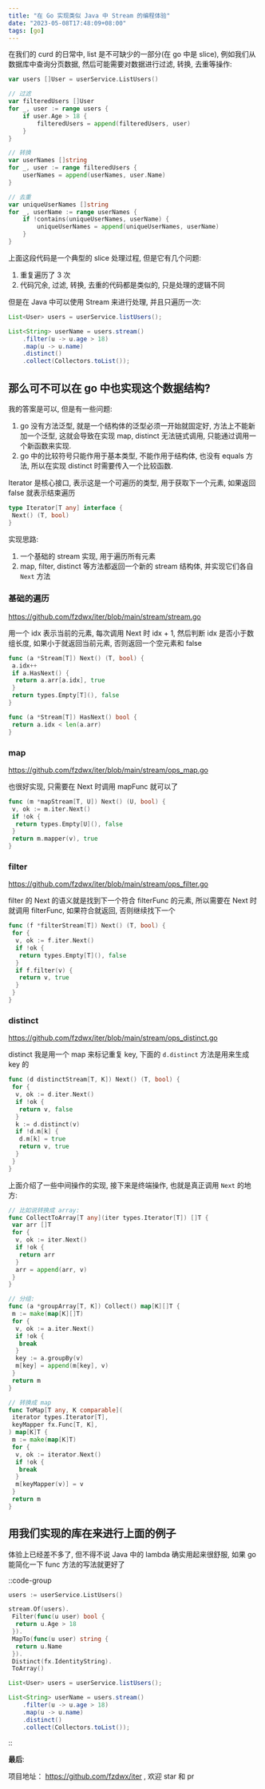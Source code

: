 ```yaml
---
title: "在 Go 实现类似 Java 中 Stream 的编程体验"
date: "2023-05-08T17:48:09+08:00"
tags: [go]
---
```


在我们的 curd 的日常中, list 是不可缺少的一部分(在 go 中是 slice), 例如我们从数据库中查询分页数据, 然后可能需要对数据进行过滤, 转换, 去重等操作: 

```go
var users []User = userService.ListUsers()

// 过滤
var filteredUsers []User
for _, user := range users {
    if user.Age > 18 {
        filteredUsers = append(filteredUsers, user)
    }
}

// 转换
var userNames []string
for _, user := range filteredUsers {
    userNames = append(userNames, user.Name)
}

// 去重
var uniqueUserNames []string
for _, userName := range userNames {
    if !contains(uniqueUserNames, userName) {
        uniqueUserNames = append(uniqueUserNames, userName)
    }
}
```

上面这段代码是一个典型的 slice 处理过程, 但是它有几个问题:

1. 重复遍历了 3 次
2. 代码冗余, 过滤, 转换, 去重的代码都是类似的, 只是处理的逻辑不同

但是在 Java 中可以使用 Stream 来进行处理, 并且只遍历一次:

```java
List<User> users = userService.listUsers();

List<String> userName = users.stream()
    .filter(u -> u.age > 18)
    .map(u -> u.name)
    .distinct()
    .collect(Collectors.toList());
```

## 那么可不可以在 go 中也实现这个数据结构?

我的答案是可以, 但是有一些问题:

1. go 没有方法泛型, 就是一个结构体的泛型必须一开始就固定好, 方法上不能新加一个泛型,
这就会导致在实现 map, distinct 无法链式调用, 只能通过调用一个新函数来实现.
2. go 中的比较符号只能作用于基本类型, 不能作用于结构体, 也没有 equals 方法, 所以在实现 distinct 时需要传入一个比较函数.

Iterator 是核心接口, 表示这是一个可遍历的类型, 用于获取下一个元素, 如果返回 false 就表示结束遍历

```go
type Iterator[T any] interface {
 Next() (T, bool)
}
```

实现思路:

1. 一个基础的 stream 实现, 用于遍历所有元素
2. map, filter, distinct 等方法都返回一个新的 stream 结构体, 并实现它们各自 `Next` 方法

### 基础的遍历

https://github.com/fzdwx/iter/blob/main/stream/stream.go

用一个 idx 表示当前的元素, 每次调用 Next 时 idx + 1, 然后判断 idx 是否小于数组长度, 如果小于就返回当前元素, 否则返回一个空元素和 false

```go
func (a *Stream[T]) Next() (T, bool) {
 a.idx++
 if a.HasNext() {
  return a.arr[a.idx], true
 }
 return types.Empty[T](), false
}

func (a *Stream[T]) HasNext() bool {
 return a.idx < len(a.arr)
}
```

### map

https://github.com/fzdwx/iter/blob/main/stream/ops_map.go

也很好实现, 只需要在 Next 时调用 mapFunc 就可以了

```go
func (m *mapStream[T, U]) Next() (U, bool) {
 v, ok := m.iter.Next()
 if !ok {
  return types.Empty[U](), false
 }
 return m.mapper(v), true
}
```

### filter

https://github.com/fzdwx/iter/blob/main/stream/ops_filter.go

filter 的 Next 的语义就是找到下一个符合 filterFunc 的元素, 所以需要在 Next 时就调用 filterFunc, 如果符合就返回, 否则继续找下一个

```go
func (f *filterStream[T]) Next() (T, bool) {
 for {
  v, ok := f.iter.Next()
  if !ok {
   return types.Empty[T](), false
  }
  if f.filter(v) {
   return v, true
  }
 }
}
```

### distinct

https://github.com/fzdwx/iter/blob/main/stream/ops_distinct.go

distinct 我是用一个 map 来标记重复 key, 下面的 `d.distinct` 方法是用来生成 key 的

```go
func (d distinctStream[T, K]) Next() (T, bool) {
 for {
  v, ok := d.iter.Next()
  if !ok {
   return v, false
  }
  k := d.distinct(v)
  if !d.m[k] {
   d.m[k] = true
   return v, true
  }
 }
}
```

上面介绍了一些中间操作的实现, 接下来是终端操作, 也就是真正调用 `Next` 的地方:

```go
// 比如说转换成 array:
func CollectToArray[T any](iter types.Iterator[T]) []T {
 var arr []T
 for {
  v, ok := iter.Next()
  if !ok {
   return arr
  }
  arr = append(arr, v)
 }
}

// 分组:
func (a *groupArray[T, K]) Collect() map[K][]T {
 m := make(map[K][]T)
 for {
  v, ok := a.iter.Next()
  if !ok {
   break
  }
  key := a.groupBy(v)
  m[key] = append(m[key], v)
 }
 return m
}

// 转换成 map
func ToMap[T any, K comparable](
 iterator types.Iterator[T],
 keyMapper fx.Func[T, K],
) map[K]T {
 m := make(map[K]T)
 for {
  v, ok := iterator.Next()
  if !ok {
   break
  }
  m[keyMapper(v)] = v
 }
 return m
}
```

## 用我们实现的库在来进行上面的例子

体验上已经差不多了, 但不得不说 Java 中的 lambda 确实用起来很舒服, 如果 go 能简化一下 func 方法的写法就更好了

::code-group
```go [go]
users := userService.ListUsers()

stream.Of(users).
 Filter(func(u user) bool {
  return u.Age > 18
 }).
 MapTo(func(u user) string {
  return u.Name
 }).
 Distinct(fx.IdentityString).
 ToArray()
```
```java [java]
List<User> users = userService.listUsers();

List<String> userName = users.stream()
    .filter(u -> u.age > 18)
    .map(u -> u.name)
    .distinct()
    .collect(Collectors.toList());
```
::

**最后**:

项目地址： <https://github.com/fzdwx/iter> , 欢迎 star 和 pr
